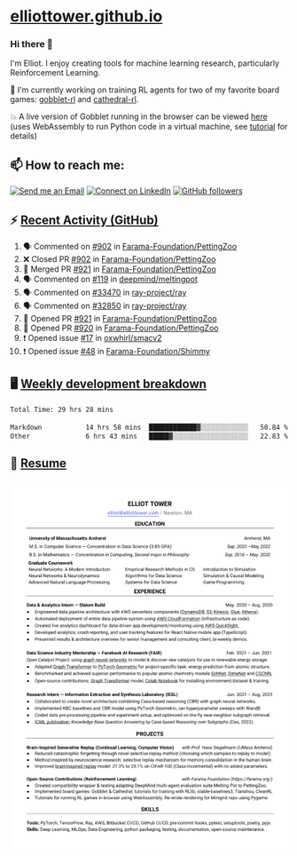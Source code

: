 # [elliottower.github.io](https://github.com/elliottower/elliottower.github.io)

### Hi there 👋

I'm Elliot. I enjoy creating tools for machine learning research, particularly Reinforcement Learning. 

🚀 I'm currently working on training RL agents for two of my favorite board games: [gobblet-rl](https://github.com/elliottower/gobblet-rl) and [cathedral-rl](https://github.com/elliottower/cathedral-rl). 

💥 A live version of Gobblet running in the browser can be viewed [here](https://elliottower.github.io/gobblet-rl/) (uses WebAssembly to run Python code in a virtual machine, see [tutorial](https://github.com/elliottower/gobblet-rl/blob/main/tutorials/WebAssembly/web_assembly.md) for details)


## 📫 How to reach me:

 [![Send me an Email](https://img.shields.io/badge/email-elliot%40elliottower.com-blue)](mailto:elliot@elliottower.com)
 [![Connect on LinkedIn](https://img.shields.io/badge/--linkedin?label=LinkedIn&logo=LinkedIn&style=social)](https://www.linkedin.com/in/elliot-tower)
 [![GitHub followers](https://img.shields.io/github/followers/elliottower?style=social)](https://github.com/elliottower/)
 

## ⚡ [Recent Activity (GitHub)](https://github.com/elliottower)

<!--START_SECTION:activity-->
1. 🗣 Commented on [#902](https://github.com/Farama-Foundation/PettingZoo/issues/902) in [Farama-Foundation/PettingZoo](https://github.com/Farama-Foundation/PettingZoo)
2. ❌ Closed PR [#902](https://github.com/Farama-Foundation/PettingZoo/pull/902) in [Farama-Foundation/PettingZoo](https://github.com/Farama-Foundation/PettingZoo)
3. 🎉 Merged PR [#921](https://github.com/Farama-Foundation/PettingZoo/pull/921) in [Farama-Foundation/PettingZoo](https://github.com/Farama-Foundation/PettingZoo)
4. 🗣 Commented on [#119](https://github.com/deepmind/meltingpot/issues/119) in [deepmind/meltingpot](https://github.com/deepmind/meltingpot)
5. 🗣 Commented on [#33470](https://github.com/ray-project/ray/issues/33470) in [ray-project/ray](https://github.com/ray-project/ray)
6. 🗣 Commented on [#32850](https://github.com/ray-project/ray/issues/32850) in [ray-project/ray](https://github.com/ray-project/ray)
7. 💪 Opened PR [#921](https://github.com/Farama-Foundation/PettingZoo/pull/921) in [Farama-Foundation/PettingZoo](https://github.com/Farama-Foundation/PettingZoo)
8. 💪 Opened PR [#920](https://github.com/Farama-Foundation/PettingZoo/pull/920) in [Farama-Foundation/PettingZoo](https://github.com/Farama-Foundation/PettingZoo)
9. ❗️ Opened issue [#17](https://github.com/oxwhirl/smacv2/issues/17) in [oxwhirl/smacv2](https://github.com/oxwhirl/smacv2)
10. ❗️ Opened issue [#48](https://github.com/Farama-Foundation/Shimmy/issues/48) in [Farama-Foundation/Shimmy](https://github.com/Farama-Foundation/Shimmy)
<!--END_SECTION:activity-->


## 🖥️ [Weekly development breakdown](https://wakatime.com/@elliottower)
<!--START_SECTION:waka-->

```text
Total Time: 29 hrs 28 mins

Markdown           14 hrs 58 mins  ████████████▓░░░░░░░░░░░░   50.84 %
Other              6 hrs 43 mins   █████▓░░░░░░░░░░░░░░░░░░░   22.83 %
```

<!--END_SECTION:waka-->


## 📄 [Resume](https://elliottower.github.io/src/pdf/resume.pdf)

<!-- PDF-TO-MARKDOWN:START -->
![Page 1](src/png/page1.png "Page 1")
---
<!-- PDF-TO-MARKDOWN:END -->
